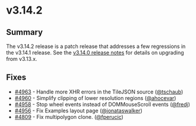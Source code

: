 # v3.14.2

## Summary

The v3.14.2 release is a patch release that addresses a few regressions in the v3.14.1 release.  See the [v3.14.0 release notes](https://github.com/openlayers/openlayers/releases/tag/v3.14.0) for details on upgrading from v3.13.x.

## Fixes

* [#4963](https://github.com/openlayers/openlayers/pull/4963) - Handle more XHR errors in the TileJSON source ([@tschaub](https://github.com/tschaub))
 * [#4960](https://github.com/openlayers/openlayers/pull/4960) - Simplify clipping of lower resolution regions ([@ahocevar](https://github.com/ahocevar))
 * [#4958](https://github.com/openlayers/openlayers/pull/4958) - Stop wheel events instead of DOMMouseScroll events ([@fredj](https://github.com/fredj))
 * [#4956](https://github.com/openlayers/openlayers/pull/4956) - Fix Examples layout page ([@jonataswalker](https://github.com/jonataswalker))
 * [#4809](https://github.com/openlayers/openlayers/pull/4809) - Fix multipolygon clone. ([@fperucic](https://github.com/fperucic))
